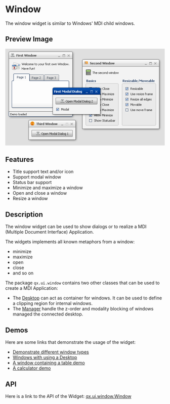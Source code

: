 Window
======

The window widget is similar to Windows' MDI child windows.

Preview Image
-------------

![window.png](window.png)

Features
--------

-   Title support text and/or icon
-   Support modal window
-   Status bar support
-   Minimize and maximize a window
-   Open and close a window
-   Resize a window

Description
-----------

The window widget can be used to show dialogs or to realize a MDI (Multiple Document Interface) Application.

The widgets implements all known metaphors from a window:

-   minimize
-   maximize
-   open
-   close
-   and so on

The package `qx.ui.window` contains two other classes that can be used to create a MDI Application:

-   The [Desktop](http://www.qooxdoo.org/devel/api/#qx.ui.window.Desktop) can act as container for windows. It can be used to define a clipping region for internal windows.
-   The [Manager](http://www.qooxdoo.org/devel/api/#qx.ui.window.Manager) handle the z-order and modality blocking of windows managed the connected desktop.

Demos
-----

Here are some links that demonstrate the usage of the widget:

-   [Demonstrate different window types](http://www.qooxdoo.org/devel/demobrowser/#widget~Window.html)
-   [Windows with using a Desktop](http://www.qooxdoo.org/devel/demobrowser/#widget~Desktop.html)
-   [A window containing a table demo](http://www.qooxdoo.org/devel/demobrowser/#table~Table.html)
-   [A calculator demo](http://www.qooxdoo.org/devel/demobrowser/#showcase~Calculator.html)

API
---

Here is a link to the API of the Widget:
[qx.ui.window.Window](http://www.qooxdoo.org/devel/api/#qx.ui.window.Window)

